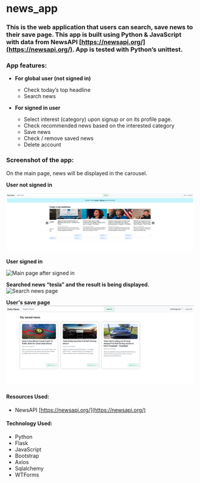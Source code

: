 # news_app

### This is the web application that users can search, save news to their save page. This app is built using Python & JavaScript with data from NewsAPI [https://newsapi.org/](https://newsapi.org/). App is tested with Python’s unittest. 

### App features:
- **For global user (not signed in)**
	- Check today’s top headline
	- Search news

- **For signed in user**
	- Select interest (category) upon signup or on its profile page. 
	- Check recommended news based on the interested category
	- Save news 
	- Check / remove saved news 
	- Delete account

### Screenshot of the app:
On the main page, news will be displayed in the carousel. <br>

**User not signed in**

![Main page before signed in](image/mainpage_global.png?raw=true "Main page before signed in")

**User signed in**

![Main page after signed in](image/mainpage_signedin.png?raw=true "Main page after signed in")

**Searched news “tesla” and the result is being displayed.**
![Search news page](image/search_page.png?raw=true "Search news page")

**User's save page**
![User's save s page](image/save_page.png?raw=true "User's save s page")

#### Resources Used:
- NewsAPI [https://newsapi.org/](https://newsapi.org/)

#### Technology Used:
- Python
- Flask
- JavaScript
- Bootstrap
- Axios
- Sqlalchemy 
- WTForms
